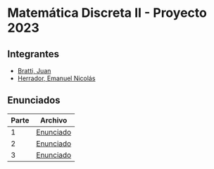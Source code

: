 # Matemática Discreta II - Proyecto 2023

## Integrantes

- [Bratti, Juan](https://github.com/juanbratti)
- [Herrador, Emanuel Nicolás](https://github.com/helcsnewsxd)

## Enunciados

| Parte | Archivo |
| ----- | --------- |
| 1     | [Enunciado](./enunciados/parte1.pdf) |
| 2     | [Enunciado](./enunciados/parte2.pdf) |
| 3     | [Enunciado](./enunciados/parte3.pdf) |
